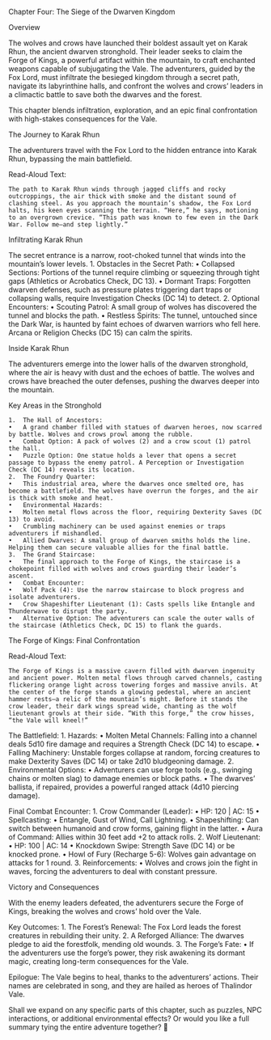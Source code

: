 Chapter Four: The Siege of the Dwarven Kingdom

Overview

The wolves and crows have launched their boldest assault yet on Karak Rhun, the ancient dwarven stronghold. Their leader seeks to claim the Forge of Kings, a powerful artifact within the mountain, to craft enchanted weapons capable of subjugating the Vale. The adventurers, guided by the Fox Lord, must infiltrate the besieged kingdom through a secret path, navigate its labyrinthine halls, and confront the wolves and crows’ leaders in a climactic battle to save both the dwarves and the forest.

This chapter blends infiltration, exploration, and an epic final confrontation with high-stakes consequences for the Vale.

The Journey to Karak Rhun

The adventurers travel with the Fox Lord to the hidden entrance into Karak Rhun, bypassing the main battlefield.

Read-Aloud Text:

	The path to Karak Rhun winds through jagged cliffs and rocky outcroppings, the air thick with smoke and the distant sound of clashing steel. As you approach the mountain’s shadow, the Fox Lord halts, his keen eyes scanning the terrain. “Here,” he says, motioning to an overgrown crevice. “This path was known to few even in the Dark War. Follow me—and step lightly.”

Infiltrating Karak Rhun

The secret entrance is a narrow, root-choked tunnel that winds into the mountain’s lower levels.
	1.	Obstacles in the Secret Path:
	•	Collapsed Sections: Portions of the tunnel require climbing or squeezing through tight gaps (Athletics or Acrobatics Check, DC 13).
	•	Dormant Traps: Forgotten dwarven defenses, such as pressure plates triggering dart traps or collapsing walls, require Investigation Checks (DC 14) to detect.
	2.	Optional Encounters:
	•	Scouting Patrol: A small group of wolves has discovered the tunnel and blocks the path.
	•	Restless Spirits: The tunnel, untouched since the Dark War, is haunted by faint echoes of dwarven warriors who fell here. Arcana or Religion Checks (DC 15) can calm the spirits.

Inside Karak Rhun

The adventurers emerge into the lower halls of the dwarven stronghold, where the air is heavy with dust and the echoes of battle. The wolves and crows have breached the outer defenses, pushing the dwarves deeper into the mountain.

Key Areas in the Stronghold

	1.	The Hall of Ancestors:
	•	A grand chamber filled with statues of dwarven heroes, now scarred by battle. Wolves and crows prowl among the rubble.
	•	Combat Option: A pack of wolves (2) and a crow scout (1) patrol the hall.
	•	Puzzle Option: One statue holds a lever that opens a secret passage to bypass the enemy patrol. A Perception or Investigation Check (DC 14) reveals its location.
	2.	The Foundry Quarter:
	•	This industrial area, where the dwarves once smelted ore, has become a battlefield. The wolves have overrun the forges, and the air is thick with smoke and heat.
	•	Environmental Hazards:
	•	Molten metal flows across the floor, requiring Dexterity Saves (DC 13) to avoid.
	•	Crumbling machinery can be used against enemies or traps adventurers if mishandled.
	•	Allied Dwarves: A small group of dwarven smiths holds the line. Helping them can secure valuable allies for the final battle.
	3.	The Grand Staircase:
	•	The final approach to the Forge of Kings, the staircase is a chokepoint filled with wolves and crows guarding their leader’s ascent.
	•	Combat Encounter:
	•	Wolf Pack (4): Use the narrow staircase to block progress and isolate adventurers.
	•	Crow Shapeshifter Lieutenant (1): Casts spells like Entangle and Thunderwave to disrupt the party.
	•	Alternative Option: The adventurers can scale the outer walls of the staircase (Athletics Check, DC 15) to flank the guards.

The Forge of Kings: Final Confrontation

Read-Aloud Text:

	The Forge of Kings is a massive cavern filled with dwarven ingenuity and ancient power. Molten metal flows through carved channels, casting flickering orange light across towering forges and massive anvils. At the center of the forge stands a glowing pedestal, where an ancient hammer rests—a relic of the mountain’s might. Before it stands the crow leader, their dark wings spread wide, chanting as the wolf lieutenant growls at their side. “With this forge,” the crow hisses, “the Vale will kneel!”

The Battlefield:
	1.	Hazards:
	•	Molten Metal Channels: Falling into a channel deals 5d10 fire damage and requires a Strength Check (DC 14) to escape.
	•	Falling Machinery: Unstable forges collapse at random, forcing creatures to make Dexterity Saves (DC 14) or take 2d10 bludgeoning damage.
	2.	Environmental Options:
	•	Adventurers can use forge tools (e.g., swinging chains or molten slag) to damage enemies or block paths.
	•	The dwarves’ ballista, if repaired, provides a powerful ranged attack (4d10 piercing damage).

Final Combat Encounter:
	1.	Crow Commander (Leader):
	•	HP: 120 | AC: 15
	•	Spellcasting:
	•	Entangle, Gust of Wind, Call Lightning.
	•	Shapeshifting: Can switch between humanoid and crow forms, gaining flight in the latter.
	•	Aura of Command: Allies within 30 feet add +2 to attack rolls.
	2.	Wolf Lieutenant:
	•	HP: 100 | AC: 14
	•	Knockdown Swipe: Strength Save (DC 14) or be knocked prone.
	•	Howl of Fury (Recharge 5-6): Wolves gain advantage on attacks for 1 round.
	3.	Reinforcements:
	•	Wolves and crows join the fight in waves, forcing the adventurers to deal with constant pressure.

Victory and Consequences

With the enemy leaders defeated, the adventurers secure the Forge of Kings, breaking the wolves and crows’ hold over the Vale.

Key Outcomes:
	1.	The Forest’s Renewal: The Fox Lord leads the forest creatures in rebuilding their unity.
	2.	A Reforged Alliance: The dwarves pledge to aid the forestfolk, mending old wounds.
	3.	The Forge’s Fate:
	•	If the adventurers use the forge’s power, they risk awakening its dormant magic, creating long-term consequences for the Vale.

Epilogue:
The Vale begins to heal, thanks to the adventurers’ actions. Their names are celebrated in song, and they are hailed as heroes of Thalindor Vale.

Shall we expand on any specific parts of this chapter, such as puzzles, NPC interactions, or additional environmental effects? Or would you like a full summary tying the entire adventure together? 🌟
